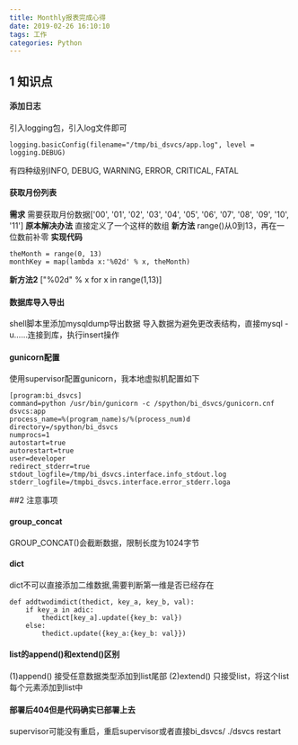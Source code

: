 ```yaml
---
title: Monthly报表完成心得
date: 2019-02-26 16:10:10
tags: 工作
categories: Python
---
```

## 1 知识点
#### 添加日志
引入logging包，引入log文件即可
```
logging.basicConfig(filename="/tmp/bi_dsvcs/app.log", level = logging.DEBUG)
```
有四种级别INFO, DEBUG, WARNING, ERROR, CRITICAL, FATAL
#### 获取月份列表
**需求**
需要获取月份数据['00', '01', '02', '03', '04', '05', '06', '07', '08', '09', '10', '11']
**原本解决办法**
直接定义了一个这样的数组
**新方法**
range()从0到13，再在一位数前补零
**实现代码**
```
theMonth = range(0, 13)
monthKey = map(lambda x:'%02d' % x, theMonth)
```
**新方法2**
["%02d" % x for x in range(1,13)]
#### 数据库导入导出
shell脚本里添加mysqldump导出数据
导入数据为避免更改表结构，直接mysql -u……连接到库，执行insert操作
#### gunicorn配置
使用supervisor配置gunicorn，我本地虚拟机配置如下
```
[program:bi_dsvcs]
command=python /usr/bin/gunicorn -c /spython/bi_dsvcs/gunicorn.cnf dsvcs:app
process_name=%(program_name)s/%(process_num)d
directory=/spython/bi_dsvcs
numprocs=1
autostart=true
autorestart=true
user=developer
redirect_stderr=true
stdout_logfile=/tmp/bi_dsvcs.interface.info_stdout.log
stderr_logfile=/tmpbi_dsvcs.interface.error_stderr.loga
```
##2 注意事项
#### group_concat
GROUP_CONCAT()会截断数据，限制长度为1024字节
#### dict
dict不可以直接添加二维数据,需要判断第一维是否已经存在
```
def addtwodimdict(thedict, key_a, key_b, val): 
    if key_a in adic:
        thedict[key_a].update({key_b: val})
    else:
        thedict.update({key_a:{key_b: val}})
```
#### list的append()和extend()区别
(1)append()
接受任意数据类型添加到list尾部
(2)extend()
只接受list，将这个list每个元素添加到list中
#### 部署后404但是代码确实已部署上去
supervisor可能没有重启，重启supervisor或者直接bi_dsvcs/ ./dsvcs restart 
